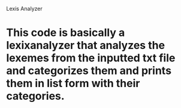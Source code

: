 Lexis Analyzer

# This code is basically a lexixanalyzer that analyzes the lexemes from the inputted txt file and categorizes them and prints them in list form with their categories.
